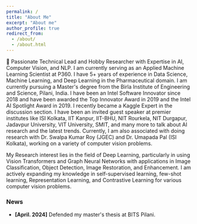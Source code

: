 ```yaml
---
permalink: /
title: "About Me"
excerpt: "About me"
author_profile: true
redirect_from: 
  - /about/
  - /about.html
---
```


🎯 Passionate Technical Lead and Hobby Researcher with Expertise in AI, Computer Vision, and NLP. I am currently serving as an Applied Machine Learning Scientist at P360. I have 5+ years of experience in Data Science, Machine Learning, and Deep Learning in the Pharmaceutical domain. I am currently pursuing a Master's degree from the Birla Institute of Engineering and Science, Pilani, India. I have been an Intel Software Innovator since 2018 and have been awarded the Top Innovator Award in 2019 and the Intel AI Spotlight Award in 2019. I recently became a Kaggle Expert in the discussion section. I have been an invited guest speaker at premier institutes like ISI Kolkata, IIT Kanpur, IIT-BHU, NIT Rourkela, NIT Durgapur, Jadavpur University, VIT University, SMIT, and many more to talk about AI research and the latest trends. Currently, I am also associated with doing research with Dr. Swalpa Kumar Roy (JGEC) and Dr. Umapada Pal (ISI Kolkata), working on a variety of computer vision problems. 

My Research interest lies in the field of Deep Learning, particularly in using Vision Transformers and Graph Neural Networks with applications in Image Classification, Object Detection, Image Restoration, and Enhancement. I am actively expanding my knowledge in self-supervised learning, few-shot learning, Representation Learning, and Contrastive Learning for various computer vision problems.

### News

- **[April. 2024]** Defended my master's thesis at BITS Pilani.
